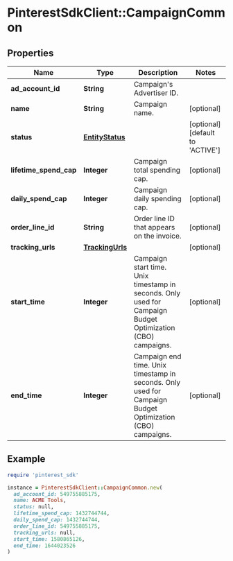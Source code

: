 # PinterestSdkClient::CampaignCommon

## Properties

| Name | Type | Description | Notes |
| ---- | ---- | ----------- | ----- |
| **ad_account_id** | **String** | Campaign&#39;s Advertiser ID. |  |
| **name** | **String** | Campaign name. | [optional] |
| **status** | [**EntityStatus**](EntityStatus.md) |  | [optional][default to &#39;ACTIVE&#39;] |
| **lifetime_spend_cap** | **Integer** | Campaign total spending cap. | [optional] |
| **daily_spend_cap** | **Integer** | Campaign daily spending cap. | [optional] |
| **order_line_id** | **String** | Order line ID that appears on the invoice. | [optional] |
| **tracking_urls** | [**TrackingUrls**](TrackingUrls.md) |  | [optional] |
| **start_time** | **Integer** | Campaign start time. Unix timestamp in seconds. Only used for Campaign Budget Optimization (CBO) campaigns. | [optional] |
| **end_time** | **Integer** | Campaign end time. Unix timestamp in seconds. Only used for Campaign Budget Optimization (CBO) campaigns. | [optional] |

## Example

```ruby
require 'pinterest_sdk'

instance = PinterestSdkClient::CampaignCommon.new(
  ad_account_id: 549755885175,
  name: ACME Tools,
  status: null,
  lifetime_spend_cap: 1432744744,
  daily_spend_cap: 1432744744,
  order_line_id: 549755885175,
  tracking_urls: null,
  start_time: 1580865126,
  end_time: 1644023526
)
```

